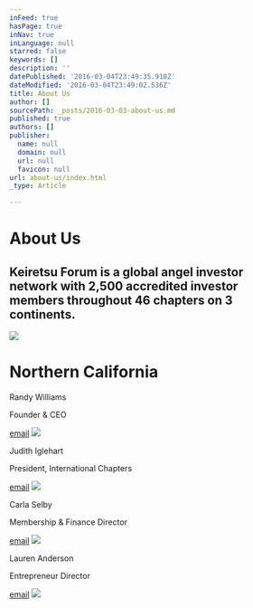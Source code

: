 ```yaml
---
inFeed: true
hasPage: true
inNav: true
inLanguage: null
starred: false
keywords: []
description: ''
datePublished: '2016-03-04T23:49:35.910Z'
dateModified: '2016-03-04T23:49:02.536Z'
title: About Us
author: []
sourcePath: _posts/2016-03-03-about-us.md
published: true
authors: []
publisher:
  name: null
  domain: null
  url: null
  favicon: null
url: about-us/index.html
_type: Article

---
```

# About Us

## Keiretsu Forum is a global angel investor network with 2,500 accredited investor members throughout 46 chapters on 3 continents.
![](https://the-grid-user-content.s3-us-west-2.amazonaws.com/3d852adc-43a7-4573-bee2-f5d2ca6070f2.jpg)

# Northern California

Randy Williams

Founder & CEO

[email][0]
![](https://the-grid-user-content.s3-us-west-2.amazonaws.com/3c8fdf60-8ff9-4eb3-997a-6241bda8c1e2.jpg)

Judith Iglehart

President, International Chapters

[email][1]
![](https://the-grid-user-content.s3-us-west-2.amazonaws.com/b6d86111-843c-4e62-9740-ab3f86bcd031.jpg)

Carla Selby

Membership & Finance Director

[email][2]
![](https://the-grid-user-content.s3-us-west-2.amazonaws.com/de7e158f-5e77-457e-a0ea-847f55db4e28.jpg)

Lauren Anderson

Entrepreneur Director

[email][3]
![](https://the-grid-user-content.s3-us-west-2.amazonaws.com/05b42123-a408-4bca-93f7-de8714d93c7f.jpg)

[0]: mailto:randy@keirestuforum.com
[1]: mailto:judi@keiretsuforum.com
[2]: mailto:carla@keiretsuforum.com
[3]: landerson@keiretsuforum.com
